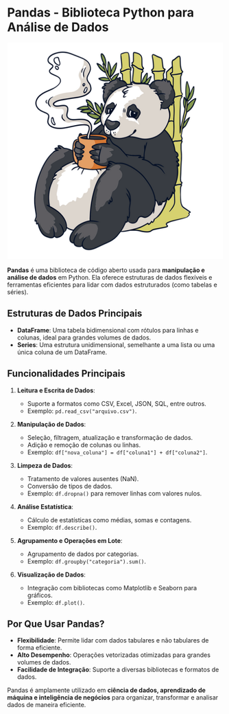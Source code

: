 # Pandas - Biblioteca Python para Análise de Dados
![panda](panda.png)

**Pandas** é uma biblioteca de código aberto usada para **manipulação e análise de dados** em Python. Ela oferece estruturas de dados flexíveis e ferramentas eficientes para lidar com dados estruturados (como tabelas e séries).

## Estruturas de Dados Principais
- **DataFrame**: Uma tabela bidimensional com rótulos para linhas e colunas, ideal para grandes volumes de dados.
- **Series**: Uma estrutura unidimensional, semelhante a uma lista ou uma única coluna de um DataFrame.

## Funcionalidades Principais
1. **Leitura e Escrita de Dados**:
   - Suporte a formatos como CSV, Excel, JSON, SQL, entre outros.
   - Exemplo: `pd.read_csv("arquivo.csv")`.

2. **Manipulação de Dados**:
   - Seleção, filtragem, atualização e transformação de dados.
   - Adição e remoção de colunas ou linhas.
   - Exemplo: `df["nova_coluna"] = df["coluna1"] + df["coluna2"]`.

3. **Limpeza de Dados**:
   - Tratamento de valores ausentes (NaN).
   - Conversão de tipos de dados.
   - Exemplo: `df.dropna()` para remover linhas com valores nulos.

4. **Análise Estatística**:
   - Cálculo de estatísticas como médias, somas e contagens.
   - Exemplo: `df.describe()`.

5. **Agrupamento e Operações em Lote**:
   - Agrupamento de dados por categorias.
   - Exemplo: `df.groupby("categoria").sum()`.

6. **Visualização de Dados**:
   - Integração com bibliotecas como Matplotlib e Seaborn para gráficos.
   - Exemplo: `df.plot()`.

## Por Que Usar Pandas?
- **Flexibilidade**: Permite lidar com dados tabulares e não tabulares de forma eficiente.
- **Alto Desempenho**: Operações vetorizadas otimizadas para grandes volumes de dados.
- **Facilidade de Integração**: Suporte a diversas bibliotecas e formatos de dados.

Pandas é amplamente utilizado em **ciência de dados, aprendizado de máquina e inteligência de negócios** para organizar, transformar e analisar dados de maneira eficiente.
